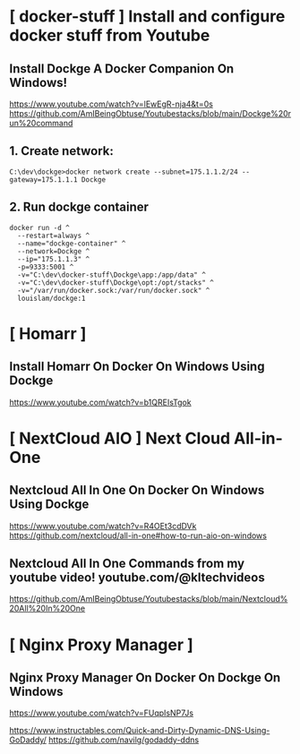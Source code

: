 [ docker-stuff ]  Install and configure docker stuff from Youtube
================================================================================

## Install Dockge A Docker Companion On Windows!
https://www.youtube.com/watch?v=lEwEgR-nja4&t=0s
https://github.com/AmIBeingObtuse/Youtubestacks/blob/main/Dockge%20run%20command


## 1. Create network:
```
C:\dev\dockge>docker network create --subnet=175.1.1.2/24 --gateway=175.1.1.1 Dockge
```

## 2. Run dockge container
```
docker run -d ^
  --restart=always ^
  --name="dockge-container" ^
  --network=Dockge ^
  --ip="175.1.1.3" ^
  -p=9333:5001 ^
  -v="C:\dev\docker-stuff\Dockge\app:/app/data" ^
  -v="C:\dev\docker-stuff\Dockge\opt:/opt/stacks" ^
  -v="/var/run/docker.sock:/var/run/docker.sock" ^
  louislam/dockge:1
```

[ Homarr ]
================================================================================
## Install Homarr On Docker On Windows Using Dockge
https://www.youtube.com/watch?v=b1QREIsTgok



[ NextCloud AIO ] Next Cloud All-in-One
================================================================================
## Nextcloud All In One On Docker On Windows Using Dockge
https://www.youtube.com/watch?v=R4OEt3cdDVk
https://github.com/nextcloud/all-in-one#how-to-run-aio-on-windows

## Nextcloud All In One Commands from my youtube video! youtube.com/@kltechvideos
https://github.com/AmIBeingObtuse/Youtubestacks/blob/main/Nextcloud%20All%20In%20One

[ Nginx Proxy Manager ]
================================================================================
## Nginx Proxy Manager On Docker On Dockge On Windows
https://www.youtube.com/watch?v=FUqpIsNP7Js


https://www.instructables.com/Quick-and-Dirty-Dynamic-DNS-Using-GoDaddy/
https://github.com/navilg/godaddy-ddns